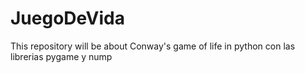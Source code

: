 # JuegoDeVida
 This repository will be about Conway's game of life in python
 con las librerias pygame y nump
